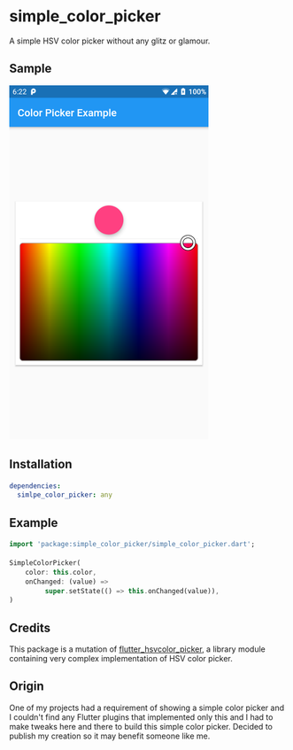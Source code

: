 # simple_color_picker

A simple HSV color picker without any glitz or glamour.

## Sample

![](images/color_picker_example.png)

## Installation

```yaml
dependencies:
  simlpe_color_picker: any
```
## Example

```dart
import 'package:simple_color_picker/simple_color_picker.dart';

SimpleColorPicker(
    color: this.color,
    onChanged: (value) =>
         super.setState(() => this.onChanged(value)),
)
```
## Credits

This package is a mutation of 
[flutter_hsvcolor_picker](https://github.com/fluttercandies/flutter_hsvcolor_picker),
a library module containing very complex implementation of HSV color picker.

## Origin

One of my projects had a requirement of showing a simple color picker and I couldn't find any Flutter plugins that implemented only this and I had to make tweaks here and there to build this simple color picker. Decided to publish my creation so it may benefit someone like me.

